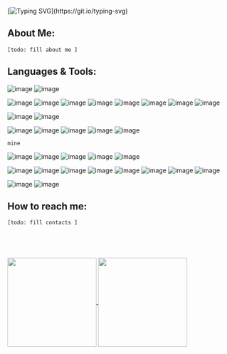 
[![Typing SVG](https://readme-typing-svg.demolab.com?font=Fira+Code&pause=1000&center=true&vCenter=true&random=false&width=845&lines=Hi+there!+%F0%9F%91%8B;You+are+on+uunnxx's+GitHub+page!)](https://git.io/typing-svg)


## About Me:
`[todo: fill about me ]`

## Languages & Tools:

![image](https://img.shields.io/badge/Ruby-CC342D?style=for-the-badge&logo=ruby&logoColor=white)
![image](https://img.shields.io/badge/Ruby_on_Rails-CC0000?style=for-the-badge&logo=ruby-on-rails&logoColor=white)


![image](https://img.shields.io/badge/Python-FFD43B?style=for-the-badge&logo=python&logoColor=blue)
![image](https://img.shields.io/badge/Django-092E20?style=for-the-badge&logo=django&logoColor=green)
![image](https://img.shields.io/badge/django%20rest-ff1709?style=for-the-badge&logo=django&logoColor=white)
![image](https://img.shields.io/badge/Flask-000000?style=for-the-badge&logo=flask&logoColor=white)
![image](https://img.shields.io/badge/fastapi-109989?style=for-the-badge&logo=FASTAPI&logoColor=white)
![image](https://img.shields.io/badge/pypi-3775A9?style=for-the-badge&logo=pypi&logoColor=white)
![image](https://img.shields.io/badge/Numpy-777BB4?style=for-the-badge&logo=numpy&logoColor=white)
![image](https://img.shields.io/badge/Pandas-2C2D72?style=for-the-badge&logo=pandas&logoColor=white)


![image](https://img.shields.io/badge/Elixir-4B275F?style=for-the-badge&logo=elixir&logoColor=white)
![image](https://img.shields.io/badge/Phoenix%20Framework-FD4F00?style=for-the-badge&logo=phoenixframework&logoColor=fff)


![image](https://img.shields.io/badge/PostgreSQL-316192?style=for-the-badge&logo=postgresql&logoColor=white)
![image](https://img.shields.io/badge/SQLite-07405E?style=for-the-badge&logo=sqlite&logoColor=white)
![image](https://img.shields.io/badge/rabbitmq-%23FF6600.svg?&style=for-the-badge&logo=rabbitmq&logoColor=white)
![image](https://img.shields.io/badge/redis-%23DD0031.svg?&style=for-the-badge&logo=redis&logoColor=white)
![image](https://img.shields.io/badge/Elastic_Search-005571?style=for-the-badge&logo=elasticsearch&logoColor=white)


`mine`

![image](https://img.shields.io/badge/kubernetes-326ce5.svg?&style=for-the-badge&logo=kubernetes&logoColor=white)
![image](https://img.shields.io/badge/Docker-2CA5E0?style=for-the-badge&logo=docker&logoColor=white)
![image](https://img.shields.io/badge/VirtualBox-21416b?style=for-the-badge&logo=VirtualBox&logoColor=white)
![image](https://img.shields.io/badge/VMware-231f20?style=for-the-badge&logo=VMware&logoColor=white)
![image](https://img.shields.io/badge/Vagrant-1868F2?style=for-the-badge&logo=Vagrant&logoColor=white)


![image](https://img.shields.io/badge/Linux-FCC624?style=for-the-badge&logo=linux&logoColor=black)
![image](https://img.shields.io/badge/Nginx-009639?style=for-the-badge&logo=nginx&logoColor=white)
![image](https://img.shields.io/badge/CMake-064F8C?style=for-the-badge&logo=cmake&logoColor=white)
![image](https://img.shields.io/badge/Insomnia-5849be?style=for-the-badge&logo=Insomnia&logoColor=white)
![image](https://img.shields.io/badge/Postman-FF6C37?style=for-the-badge&logo=Postman&logoColor=white)
![image](https://img.shields.io/badge/NeoVim-%2357A143.svg?&style=for-the-badge&logo=neovim&logoColor=white)
![image](https://img.shields.io/badge/GIT-E44C30?style=for-the-badge&logo=git&logoColor=white)
![image](https://img.shields.io/badge/alacritty-F46D01?style=for-the-badge&logo=alacritty&logoColor=white)

![image](https://img.shields.io/badge/C-00599C?style=for-the-badge&logo=c&logoColor=white)
![image](https://img.shields.io/badge/Crystal-000000?style=for-the-badge&logo=crystal&logoColor=white)
<!-- https://github.com/alexandresanlim/Badges4-README.md-Profile?tab=readme-ov-file icons -->

## How to reach me:
`[todo: fill contacts ]`

## &nbsp;

<a href="https://github.com/uunnxx">
  <img height=200 align="center" src="https://github-readme-stats.vercel.app/api?username=uunnxx&show_icons=true&theme=radical" />
</a>
<a href="https://github.com/uunnxx">
  <img height=200 align="center" src="https://github-readme-stats.vercel.app/api/top-langs?username=uunnxx&theme=radical&layout=compact&langs_count=8&card_width=340" />
</a>

<!--
**uunnxx/uunnxx** is a ✨ _special_ ✨ repository because its `README.md` (this file) appears on your GitHub profile.

Here are some ideas to get you started:

- 🔭 I’m currently working on ...
- 🌱 I’m currently learning ...
- 👯 I’m looking to collaborate on ...
- 🤔 I’m looking for help with ...
- 💬 Ask me about ...
- 😄 Pronouns: ...
- ⚡ Fun fact: ...
-->
